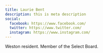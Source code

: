 ```yaml
---
title: Laurie Bent 
description: this is meta description
social:
  facebook: https://www.facebook.com/
  twitter: https://www.twitter.com/
  instagram: https://www.instagram.com/
---
```

Weston resident.
Member of the Select Board.
